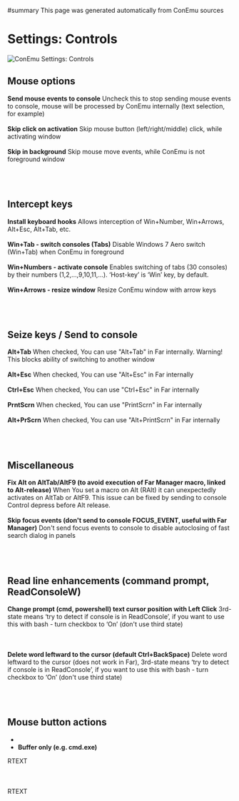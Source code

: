 ﻿#summary This page was generated automatically from ConEmu sources
<a href='Hidden comment:  IDD_SPG_CONTROL '></a>
# Settings: Controls #
<img src='http://conemu-maximus5.googlecode.com/svn/files/Settings-Controls.png' title='ConEmu Settings: Controls'>



<h2>Mouse options</h2>

<b>Send mouse events to console</b> Uncheck this to stop sending mouse events to console, mouse will be processed by ConEmu internally (text selection, for example)<br>
<br>
<b>Skip click on activation</b> Skip mouse button (left/right/middle) click, while activating window<br>
<br>
<b>Skip in background</b> Skip mouse move events, while ConEmu is not foreground window<br>
<br>
<br>
<br>
<h2>Intercept keys</h2>

<b>Install keyboard hooks</b> Allows interception of Win+Number, Win+Arrows, Alt+Esc, Alt+Tab, etc.<br>
<br>
<b>Win+Tab - switch consoles (Tabs)</b> Disable Windows 7 Aero switch (Win+Tab) when ConEmu in foreground<br>
<br>
<b>Win+Numbers - activate console</b> Enables switching of tabs (30 consoles) by their numbers (1,2,...,9,10,11,...). ‘Host-key’ is ‘Win’ key, by default.<br>
<br>
<b>Win+Arrows - resize window</b> Resize ConEmu window with arrow keys<br>
<br>
<br>
<br>
<h2>Seize keys / Send to console</h2>

<b>Alt+Tab</b> When checked, You can use "Alt+Tab" in Far internally. Warning! This blocks ability of switching to another window<br>
<br>
<b>Alt+Esc</b> When checked, You can use "Alt+Esc" in Far internally<br>
<br>
<b>Ctrl+Esc</b> When checked, You can use "Ctrl+Esc" in Far internally<br>
<br>
<b>PrntScrn</b> When checked, You can use "PrintScrn" in Far internally<br>
<br>
<b>Alt+PrScrn</b> When checked, You can use "Alt+PrintScrn" in Far internally<br>
<br>
<br>
<br>
<h2>Miscellaneous</h2>

<b>Fix Alt on AltTab/AltF9 (to avoid execution of Far Manager macro, linked to Alt-release)</b> When You set a macro on Alt (RAlt) it can unexpectedly activates on AltTab or AltF9. This issue can be fixed by sending to console Control depress before Alt release.<br>
<br>
<b>Skip focus events (don't send to console FOCUS_EVENT, useful with Far Manager)</b> Don't send focus events to console to disable autoclosing of fast search dialog in panels<br>
<br>
<br>
<br>
<h2>Read line enhancements (command prompt, ReadConsoleW)</h2>

<b>Change prompt (cmd, powershell) text cursor position with Left Click</b> 3rd-state means ‘try to detect if console is in ReadConsole’, if you want to use this with bash - turn checkbox to ‘On’ (don't use third state)<br>
<br>
<br>
<br>
<b>Delete word leftward to the cursor (default Ctrl+BackSpace)</b> Delete word leftward to the cursor (does not work in Far), 3rd-state means ‘try to detect if console is in ReadConsole’, if you want to use this with bash - turn checkbox to ‘On’ (don't use third state)<br>
<br>
<br>
<br>
<h2>Mouse button actions</h2>



<ul><li>
</li><li><b>Buffer only (e.g. cmd.exe)</b></li></ul>




RTEXT<br>
<br>
<br>
<br>
RTEXT<br>
<br>
<br>
<br>
<br>
<br>
<br>
<br>
<br>
<br>
